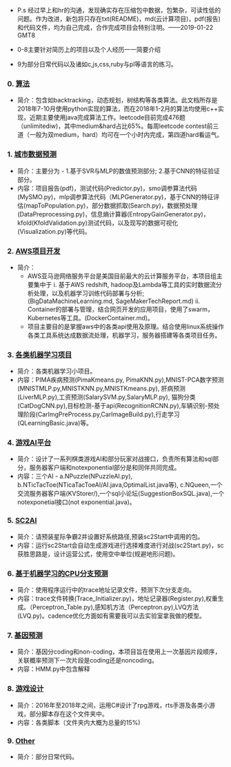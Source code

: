* P.s 经过早上和hr的沟通，发现确实存在压缩包中数据，包繁杂，可读性低的问题。作为改进，新包将只存在txt(README)，md(云计算项目)，pdf(报告)和代码文件，均为自己完成，合作完成项目会特别注明。——2019-01-22 GMT8

* 0-8主要针对简历上的项目以及个人经历一一简要介绍
* 9为部分日常代码以及诸如c,js,css,ruby与pl等语言的练习。


### 0. [算法](https://github.com/unlimitediw/CheckCode/tree/master/0.%E7%AE%97%E6%B3%95)
* 简介：包含如backtracking，动态规划，树结构等各类算法。此文档所存是2018年7-10月使用python实现的算法，而在2018年1-2月的算法均使用c++实现，近期主要使用java完成算法工作。leetcode目前完成476题（unlimitediw)，其中medium&hard占比65%。每周leetcode contest前三道（一般为双medium，hard）均可在一个小时内完成，第四道hard看运气。

### 1. [城市数据预测](https://github.com/unlimitediw/CheckCode/tree/master/1.%E5%9F%8E%E5%B8%82%E6%95%B0%E6%8D%AE%E9%A2%84%E6%B5%8B)
* 简介：主要分为 - 1.基于SVR与MLP的数值预测部分; 2.基于CNN的特征验证部分。
* 内容：项目报告(pdf)，测试代码(Predictor.py)，smo调参算法代码(MySMO.py)，mlp调参算法代码（MLPGenerator.py)，基于CNN的特征评估(mapToPopulation.py)，部分数据抓取(Search.py)，数据预处理(DataPreprocessing.py)，信息熵计算器(EntropyGainGenerator.py)，kfold(KfoldValidation.py)测试代码，以及现写的数据可视化(Visualization.py)等代码。

### 2. [AWS项目开发](https://github.com/unlimitediw/CheckCode/tree/master/2.AWS%E9%A1%B9%E7%9B%AE%E5%BC%80%E5%8F%91)
* 简介：
	* AWS亚马逊网络服务平台是美国目前最大的云计算服务平台，本项目组主要集中于 i. 基于AWS redshift, hadoop及Lambda等工具的实时数据流分析处理，以及机器学习训练代码部署与分析;(BigDataMachineLearning.md, SageMakerTechReport.md) ii. Container的部署与管理，结合网页开发的应用项目，使用了swarm，Kubernetes等工具。(DockerContainer.md)。
	* 项目主要目的是掌握aws中的各类api使用及原理。结合使用linux系统操作各类工具系统达成数据流处理，机器学习，服务器搭建等各类项目任务。

### 3. [各类机器学习项目](https://github.com/unlimitediw/CheckCode/tree/master/3.%E5%90%84%E7%B1%BB%E6%9C%BA%E5%99%A8%E5%AD%A6%E4%B9%A0%E4%BB%A3%E7%A0%81)
* 简介：各类机器学习小项目。
* 内容：PIMA疾病预测(PimaKmeans.py, PimaKNN.py),MNIST-PCA数字预测(MNISTMLP.py,MNISTKNN.py,MNISTKmeans.py), 肝病预测(LiverMLP.py),工资预测(SalarySVM.py,SalaryMLP.py), 猫狗分类(CatDogCNN.py),目标检测-基于api(RecognitionRCNN.py),车辆识别-预处理阶段(CarImgPreProcess.py,CarImageBuild.py),行走学习(QLearningBasic.java)等。

### 4. [游戏AI平台](https://github.com/unlimitediw/CheckCode/tree/master/4.%E6%B8%B8%E6%88%8FAI%E5%B9%B3%E5%8F%B0)
* 简介：设计了一系列棋类游戏AI和部分玩家对战接口，负责所有算法和sql部分，服务器客户端和notexponential部分是和同伴共同完成。
* 内容：三个AI - a.NPuzzle(NPuzzleAI.py), b.NTicTacToe(NTicaTacToeAI/AI.java,OptimalList.java等), c.NQueen,一个交流服务器客户端(KVStorer/),一个sql小论坛(SuggestionBoxSQL.java),一个notexponetial接口(not exponential.java)。

### 5. [SC2AI](https://github.com/unlimitediw/CheckCode/tree/master/5.SC2AI)
* 简介：请预装星际争霸2并设置好系统路径,预装sc2Start中调用的包。
* 内容：运行sc2Start会自动生成游戏进行选择难度进行对战(sc2Start.py)，sc获胜思路是，设计运营公式，使用空中单位(规避地形问题)。

### 6. [基于机器学习的CPU分支预测](https://github.com/unlimitediw/CheckCode/tree/master/6.%E5%9F%BA%E4%BA%8E%E6%9C%BA%E5%99%A8%E5%AD%A6%E4%B9%A0%E7%9A%84CPU%E5%88%86%E6%94%AF%E9%A2%84%E6%B5%8B)
* 简介：使用程序运行中的trace地址记录文件，预测下次分支走向。
* 内容：trace文件转换(Trace_Initializer.py)，地址记录器(Register.py),权重生成。（Perceptron_Table.py),感知机方法（Perceptron.py),LVQ方法(LVQ.py)。cadence优化方面如有需要我可以去实验室拿我做的模型。

### 7. [基因预测](https://github.com/unlimitediw/CheckCode/tree/master/7.%E5%9F%BA%E4%BA%8EHMM%E7%9A%84%E5%9F%BA%E5%9B%A0%E9%A2%84%E6%B5%8B)
* 简介：基因分coding和non-coding，本项目旨在使用上一次基因片段顺序，关联概率预测下一次片段是coding还是noncoding。
* 内容：HMM.py中包含解释

### 8. [游戏设计](https://github.com/unlimitediw/CheckCode/tree/master/8.cs%E6%B8%B8%E6%88%8F%E8%84%9A%E6%9C%AC)
* 简介：2016年至2018年之间，运用C#设计了rpg游戏，rts手游及各类小游戏，部分脚本存在这个文件夹中。
* 内容：各类脚本（文件夹内大概为总量的15%)

### 9. [Other](https://github.com/unlimitediw/CheckCode/tree/master/9.Other)
* 简介：部分日常代码。
























